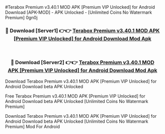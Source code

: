#Terabox Premium v3.40.1 MOD APK [Premium VIP Unlocked] for Android Download [APK-MOD] - APK Unlocked - [Unlimited Coins No Watermark Premium] 0gn0j



<div align="center">

<h3>🔴 Download [Server1] 👉👉 <a href="https://momento.my/?title=Terabox_Premium_v3.40.1_MOD_APK_[Premium_VIP_Unlocked]_for_Android_Download">Terabox Premium v3.40.1 MOD APK [Premium VIP Unlocked] for Android Download Mod Apk</a></h3><br>

<h3>🔴 Download [Server2] 👉👉 <a href="https://momento.my/?title=Terabox_Premium_v3.40.1_MOD_APK_[Premium_VIP_Unlocked]_for_Android_Download">Terabox Premium v3.40.1 MOD APK [Premium VIP Unlocked] for Android Download Mod Apk</a></h3>
</div>



Download Terabox Premium v3.40.1 MOD APK [Premium VIP Unlocked] for Android Download beta APK Unlocked

Free Terabox Premium v3.40.1 MOD APK [Premium VIP Unlocked] for Android Download beta APK Unlocked [Unlimited Coins No Watermark Premium]

Download Terabox Premium v3.40.1 MOD APK [Premium VIP Unlocked] for Android Download beta APK Unlocked [Unlimited Coins No Watermark Premium] Mod For Android
